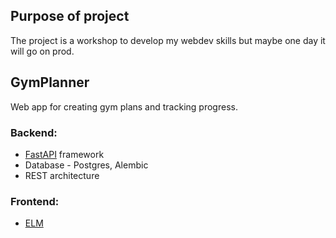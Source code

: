 ## Purpose of project

The project is a workshop to develop my webdev skills but maybe one day it will go on prod.

## GymPlanner

Web app for creating gym plans and tracking progress.

### Backend:

- [FastAPI](https://fastapi.tiangolo.com/) framework
- Database - Postgres, Alembic
- REST architecture

### Frontend:

- [ELM](https://elm-lang.org/)
